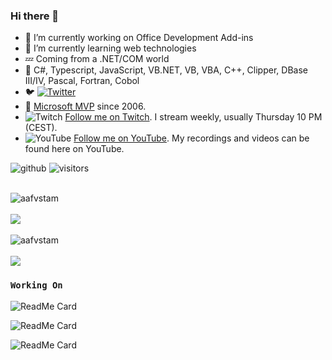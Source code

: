 ### Hi there 👋

- 🔭 I’m currently working on Office Development Add-ins
- 🌱 I’m currently learning web technologies
- 💤 Coming from a .NET/COM world
- 💬 C#, Typescript, JavaScript, <span>VB.NET</span>, VB, VBA, C++, Clipper, DBase III/IV, Pascal, Fortran, Cobol
- 🐦 [![Twitter](https://img.shields.io/twitter/follow/aafvstam?label=Follow%20%40aafvstam&style=social)](https://twitter.com/aafvstam)
- 🥇 [Microsoft MVP](https://mvp.microsoft.com/en-us/PublicProfile/33535?fullName=Maarten%20van%20Stam) since 2006.
- ![Twitch](https://cdn.emojidex.com/emoji/mdpi/Twitch.png "Twitch") [Follow me on Twitch](https://twitch.tv/softasinsoftware). I stream weekly, usually Thursday 10 PM (CEST).
- ![YouTube](https://cdn.emojidex.com/emoji/mdpi/YouTube.png "YouTube") [Follow me on YouTube](https://www.youtube.com/c/SoftAsInSoftware?sub_confirmation=1). My recordings and videos can be found here on YouTube.

![github](https://img.shields.io/github/followers/aafvstam?style=plastic)
![visitors](https://visitor-badge.glitch.me/badge?page_id=aafvstam.visitor-badge)

<br />
<div>
  <img align="center" src="https://github-readme-stats.vercel.app/api?username=aafvstam&show_icons=true&theme=dark" alt="aafvstam"/>
<div/>
<br />
<div>
  <img align="center" src="https://github-readme-streak-stats.herokuapp.com/?user=aafvstam&theme=dark" />
<div/>
<br />
<div>
  <img align="center" src="https://github-readme-stats.vercel.app/api/top-langs/?username=aafvstam&layout=compact&hide=html&theme=dark" alt="aafvstam" />
<div/>
<br />
<div>
  <img align="center" src="https://github-readme-stats.vercel.app/api/pin/?username=aafvstam&repo=PnP-OfficeAddins&theme=dark" />
</div>  

### `Working On`

![ReadMe Card](https://github-readme-stats.vercel.app/api/pin/?username=OfficeDev&repo=PnP-OfficeAddins&theme=dark) 
  
![ReadMe Card](https://github-readme-stats.vercel.app/api/pin/?username=aafvstam&repo=BlazorAddIn&theme=dark)    

![ReadMe Card](https://github-readme-stats.vercel.app/api/pin/?username=aafvstam&repo=softasinsoftware.com&theme=dark)    
